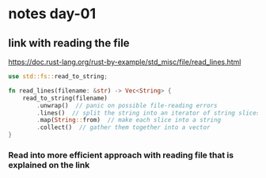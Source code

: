 # notes day-01

## link with reading the file

https://doc.rust-lang.org/rust-by-example/std_misc/file/read_lines.html

```rust
use std::fs::read_to_string;

fn read_lines(filename: &str) -> Vec<String> {
    read_to_string(filename) 
        .unwrap()  // panic on possible file-reading errors
        .lines()  // split the string into an iterator of string slices
        .map(String::from)  // make each slice into a string
        .collect()  // gather them together into a vector
}
```

### Read into more efficient approach with reading file that is explained on the link